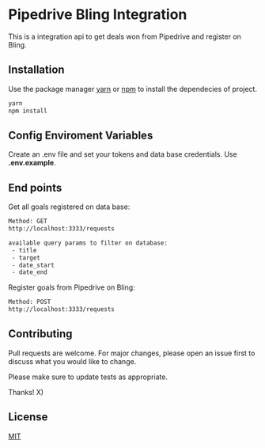 # Pipedrive Bling Integration

This is a integration api to get deals won from Pipedrive and register on Bling.

## Installation

Use the package manager [yarn](https://yarnpkg.com/) or
[npm](https://www.npmjs.com/) to install the dependecies of project.

```bash
yarn
npm install
```

## Config Enviroment Variables

Create an .env file and set your tokens and data base credentials.
Use <strong>.env.example</strong>.

## End points

Get all goals registered on data base:

```bash
Method: GET
http://localhost:3333/requests

available query params to filter on database:
 - title
 - target
 - date_start
 - date_end
```

Register goals from Pipedrive on Bling:

```bash
Method: POST
http://localhost:3333/requests
```

## Contributing
Pull requests are welcome. For major changes, please open an issue first to discuss what you would like to change.

Please make sure to update tests as appropriate.

Thanks! X)

## License
[MIT](https://choosealicense.com/licenses/mit/)
